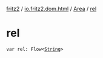 [fritz2](../../index.md) / [io.fritz2.dom.html](../index.md) / [Area](index.md) / [rel](./rel.md)

# rel

`var rel: Flow<`[`String`](https://kotlinlang.org/api/latest/jvm/stdlib/kotlin/-string/index.html)`>`